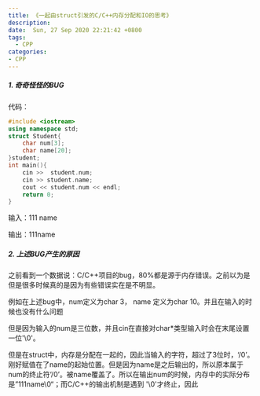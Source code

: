 ```yaml
---
title: 《一起由struct引发的C/C++内存分配和IO的思考》
description:  
date:  Sun, 27 Sep 2020 22:21:42 +0800
tags:
  - CPP
categories:
- CPP
---
```


##### 1. 奇奇怪怪的BUG

代码：

~~~c++
#include <iostream>
using namespace std;
struct Student{
    char num[3];
    char name[20];
}student;
int main(){
    cin >>  student.num;
	cin >> student.name;
	cout << student.num << endl;
    return 0;
}
~~~

输入：111 name

输出：111name

##### 2. 上述BUG产生的原因

​	之前看到一个数据说：C/C++项目的bug，80%都是源于内存错误。之前以为是但是很多时候真的是因为有些错误实在是不明显。

例如在上述bug中，num定义为char 3， name 定义为char 10。并且在输入的时候也没有什么问题

但是因为输入的num是三位数，并且cin在直接对char*类型输入时会在末尾设置一位'\0'。



但是在struct中，内存是分配在一起的，因此当输入的字符，超过了3位时，‘/0’。刚好赋值在了name的起始位置。但是因为name是之后输出的，所以原本属于num的终止符‘/0’。被name覆盖了。所以在输出num的时候，内存中的实际分布是”111name\0“；而C/C++的输出机制是遇到 '\0'才终止，因此



